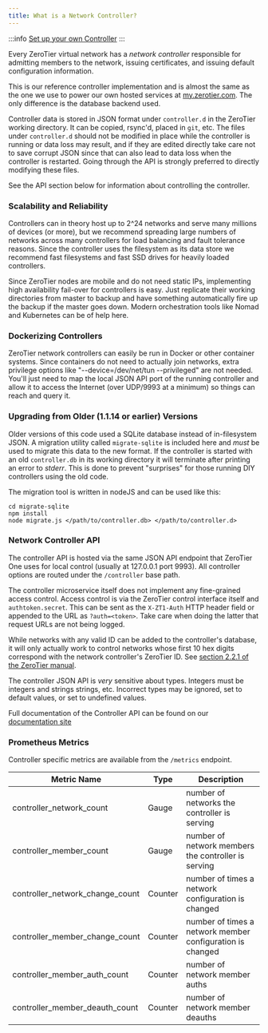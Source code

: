 ```yaml
---
title: What is a Network Controller?
---
```


:::info
[Set up your own Controller](controller)
:::

Every ZeroTier virtual network has a *network controller* responsible for admitting members to the network, issuing certificates, and issuing default configuration information.

This is our reference controller implementation and is almost the same as the one we use to power our own hosted services at [my.zerotier.com](https://my.zerotier.com/). The only difference is the database backend used.

Controller data is stored in JSON format under `controller.d` in the ZeroTier working directory. It can be copied, rsync'd, placed in `git`, etc. The files under `controller.d` should not be modified in place while the controller is running or data loss may result, and if they are edited directly take care not to save corrupt JSON since that can also lead to data loss when the controller is restarted. Going through the API is strongly preferred to directly modifying these files.

See the API section below for information about controlling the controller.

### Scalability and Reliability

Controllers can in theory host up to 2^24 networks and serve many millions of devices (or more), but we recommend spreading large numbers of networks across many controllers for load balancing and fault tolerance reasons. Since the controller uses the filesystem as its data store we recommend fast filesystems and fast SSD drives for heavily loaded controllers.

Since ZeroTier nodes are mobile and do not need static IPs, implementing high availability fail-over for controllers is easy. Just replicate their working directories from master to backup and have something automatically fire up the backup if the master goes down. Modern orchestration tools like Nomad and Kubernetes can be of help here.

### Dockerizing Controllers

ZeroTier network controllers can easily be run in Docker or other container systems. Since containers do not need to actually join networks, extra privilege options like "--device=/dev/net/tun --privileged" are not needed. You'll just need to map the local JSON API port of the running controller and allow it to access the Internet (over UDP/9993 at a minimum) so things can reach and query it.

### Upgrading from Older (1.1.14 or earlier) Versions

Older versions of this code used a SQLite database instead of in-filesystem JSON. A migration utility called `migrate-sqlite` is included here and *must* be used to migrate this data to the new format. If the controller is started with an old `controller.db` in its working directory it will terminate after printing an error to *stderr*. This is done to prevent "surprises" for those running DIY controllers using the old code.

The migration tool is written in nodeJS and can be used like this:

    cd migrate-sqlite
    npm install
    node migrate.js </path/to/controller.db> </path/to/controller.d>

### Network Controller API

The controller API is hosted via the same JSON API endpoint that ZeroTier One uses for local control (usually at 127.0.0.1 port 9993). All controller options are routed under the `/controller` base path.

The controller microservice itself does not implement any fine-grained access control. Access control is via the ZeroTier control interface itself and `authtoken.secret`. This can be sent as the `X-ZT1-Auth` HTTP header field or appended to the URL as `?auth=<token>`. Take care when doing the latter that request URLs are not being logged.

While networks with any valid ID can be added to the controller's database, it will only actually work to control networks whose first 10 hex digits correspond with the network controller's ZeroTier ID. See [section 2.2.1 of the ZeroTier manual](https://zerotier.com/manual.shtml#2_2_1).

The controller JSON API is *very* sensitive about types. Integers must be integers and strings strings, etc. Incorrect types may be ignored, set to default values, or set to undefined values.

Full documentation of the Controller API can be found on our [documentation site](https://docs.zerotier.com/service/v1#tag/controller)

### Prometheus Metrics

Controller specific metrics are available from the `/metrics` endpoint.

| Metric Name | Type | Description |
| --- | --- | --- |
| controller_network_count | Gauge | number of networks the controller is serving |
| controller_member_count | Gauge | number of network members the controller is serving |
| controller_network_change_count | Counter | number of times a network configuration is changed |
| controller_member_change_count | Counter | number of times a network member configuration is changed |
| controller_member_auth_count | Counter | number of network member auths |
| controller_member_deauth_count | Counter | number of network member deauths|
